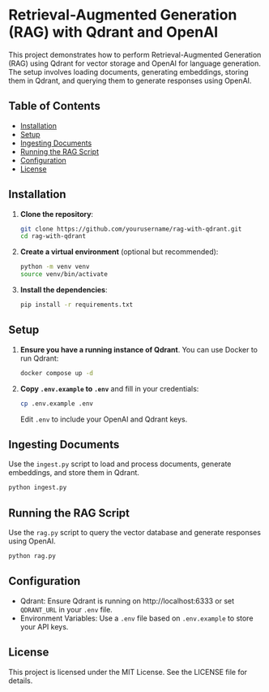 # Retrieval-Augmented Generation (RAG) with Qdrant and OpenAI

This project demonstrates how to perform Retrieval-Augmented Generation (RAG) using Qdrant for vector storage and OpenAI for language generation. The setup involves loading documents, generating embeddings, storing them in Qdrant, and querying them to generate responses using OpenAI.

## Table of Contents

- [Installation](#installation)
- [Setup](#setup)
- [Ingesting Documents](#ingesting-documents)
- [Running the RAG Script](#running-the-rag-script)
- [Configuration](#configuration)
- [License](#license)

## Installation

1. **Clone the repository**:

    ```bash
    git clone https://github.com/yourusername/rag-with-qdrant.git
    cd rag-with-qdrant
    ```

2. **Create a virtual environment** (optional but recommended):

    ```bash
    python -m venv venv
    source venv/bin/activate
    ```

3. **Install the dependencies**:

    ```bash
    pip install -r requirements.txt
    ```

## Setup

1. **Ensure you have a running instance of Qdrant**. You can use Docker to run Qdrant:

    ```bash
    docker compose up -d
    ```

2. **Copy `.env.example` to `.env`** and fill in your credentials:

    ```bash
    cp .env.example .env
    ```

    Edit `.env` to include your OpenAI and Qdrant keys.

## Ingesting Documents

Use the `ingest.py` script to load and process documents, generate embeddings, and store them in Qdrant.

```bash
python ingest.py
```

## Running the RAG Script
Use the `rag.py` script to query the vector database and generate responses using OpenAI.
```bash
python rag.py
```

## Configuration
- Qdrant: Ensure Qdrant is running on http://localhost:6333 or set `QDRANT_URL` in your `.env` file.
- Environment Variables: Use a `.env` file based on `.env.example` to store your API keys.

## License
This project is licensed under the MIT License. See the LICENSE file for details.
